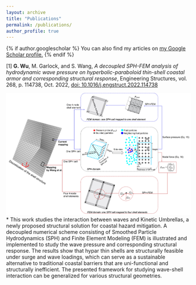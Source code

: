 ```yaml
---
layout: archive
title: "Publications"
permalink: /publications/
author_profile: true
---
```


{% if author.googlescholar %}
  You can also find my articles on <u><a href="{{author.googlescholar}}">my Google Scholar profile</a>.</u>
{% endif %}

[1] **G. Wu**, M. Garlock, and S. Wang, *A decoupled SPH-FEM analysis of hydrodynamic wave pressure on hyperbolic-paraboloid thin-shell coastal armor and corresponding structural response*, Engineering Structures, vol. 268, p. 114738, Oct. 2022, [doi: 10.1016/j.engstruct.2022.114738](https://doi.org/10.1016/j.engstruct.2022.114738)

<img src="/images/Hypar.jpg" alt="drawing" width="600"/>
* This work studies the interaction between waves and Kinetic Umbrellas, a newly proposed structural solution for coastal hazard mitigation. A decoupled numerical scheme consisting of Smoothed Particle Hydrodynamics (SPH) and Finite Element Modeling (FEM) is illustrated and implemented to study the wave pressure and corresponding structural response. The results show that hypar thin shells are structurally feasible under surge and wave loadings, which can serve as a sustainable alternative to traditional coastal barriers that are uni-functional and structurally inefficient. The presented framework for studying wave-shell interaction can be generalized for various structural geometries.
